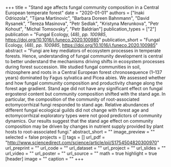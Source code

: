 +++
title = "Stand age affects fungal community composition in a Central European temperate forest"
date = "2020-01-01"
authors = ["Inaki Odriozola", "Tijana Martinovic", "Barbara Doreen Bahnmann", "David Rysanek", "Tereza Masinova", "Petr Sedlak", "Kristyna Merunkova", "Petr Kohout", "Michal Tomsovsky", "Petr Baldrian"]
publication_types = ["2"]
publication = "Fungal Ecology, (48), _pp. 100985_, https://doi.org/10.1016/j.funeco.2020.100985"
publication_short = "Fungal Ecology, (48), _pp. 100985_, https://doi.org/10.1016/j.funeco.2020.100985"
abstract = "Fungi are key mediators of ecosystem processes in temperate forests. Hence, understanding of fungal community development is central to better understand the mechanisms driving shifts in ecosystem processes during forest succession. We studied fungal communities in soil, rhizosphere and roots in a Central European forest chronosequence (1–137 years) dominated by Fagus sylvatica and Picea abies. We assessed whether and how fungal community composition and productivity change along the forest age gradient. Stand age did not have any significant effect on fungal ergosterol content but community composition shifted with the stand age. In particular, the composition of the community of root-associated ectomycorrhizal fungi responded to stand age. Relative abundances of different fungal ecological guilds did not change with forest age and ectomycorrhizal exploratory types were not good predictors of community dynamics. Our results suggest that the stand age effect on community composition may be driven by changes in nutrient supply provided by plant hosts to root-associated fungi."
abstract_short = ""
image_preview = ""
selected = false
projects = []
tags = []
url_pdf = "http://www.sciencedirect.com/science/article/pii/S1754504820300970"
url_preprint = ""
url_code = ""
url_dataset = ""
url_project = ""
url_slides = ""
url_video = ""
url_poster = ""
url_source = ""
math = true
highlight = true
[header]
image = ""
caption = ""
+++
